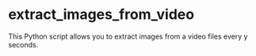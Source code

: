 # extract_images_from_video
This Python script allows you to extract images from a video files every y seconds.
